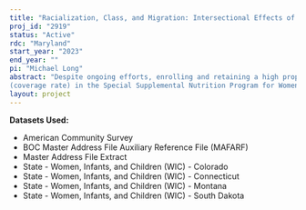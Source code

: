 ```yaml
---
title: "Racialization, Class, and Migration: Intersectional Effects of Structural Discrimination on Child Access to WIC"
proj_id: "2919"
status: "Active"
rdc: "Maryland"
start_year: "2023"
end_year: ""
pi: "Michael Long"
abstract: "Despite ongoing efforts, enrolling and retaining a high proportion of eligible participants 
(coverage rate) in the Special Supplemental Nutrition Program for Women, Infants, and Children (WIC) has eluded federal administrators and their state partners for decades. In 2019 only 45% of children aged 1-4 years eligible for WIC nationally participated in the program. We will achieve two primary aims in this project. First, we will use WIC microdata from six states (2012-2022) and 5-year estimates from the American Community Survey (2012-2022) to estimate undercount-corrected, state-level WIC coverage rates by age and race/ethnicity. Second, we will use a generalized linear mixed model (GLMM) to model participation counts at the census tract level accounting for spatial measures of discrimination that address the intersectional experience of race, class, and migration."
layout: project
---
```


**Datasets Used:**

  - American Community Survey 
  - BOC Master Address File Auxiliary Reference File (MAFARF) 
  - Master Address File Extract 
  - State - Women, Infants, and Children (WIC) - Colorado 
  - State - Women, Infants, and Children (WIC) - Connecticut 
  - State - Women, Infants, and Children (WIC) - Montana 
  - State - Women, Infants, and Children (WIC) - South Dakota 

